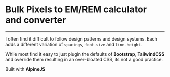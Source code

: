 # Bulk Pixels to EM/REM calculator and converter

---

I often find it difficult to follow design patterns and design systems. Each adds a different variation of `spacings`, `font-size` and `line-height`.

While most find it easy to just plugin the defaults of **Bootstrap**, **TailwindCSS** and override them resulting in an over-bloated CSS, its not a good practice. 

Built with **AlpineJS**
